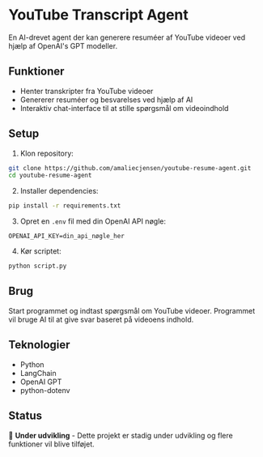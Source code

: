 # YouTube Transcript Agent

En AI-drevet agent der kan generere resuméer af YouTube videoer ved hjælp af OpenAI's GPT modeller.

## Funktioner

- Henter transkripter fra YouTube videoer
- Genererer resuméer og besvarelses ved hjælp af AI
- Interaktiv chat-interface til at stille spørgsmål om videoindhold

## Setup

1. Klon repository:
```bash
git clone https://github.com/amaliecjensen/youtube-resume-agent.git
cd youtube-resume-agent
```

2. Installer dependencies:
```bash
pip install -r requirements.txt
```

3. Opret en `.env` fil med din OpenAI API nøgle:
```
OPENAI_API_KEY=din_api_nøgle_her
```

4. Kør scriptet:
```bash
python script.py
```

## Brug

Start programmet og indtast spørgsmål om YouTube videoer. Programmet vil bruge AI til at give svar baseret på videoens indhold.

## Teknologier

- Python
- LangChain
- OpenAI GPT
- python-dotenv

## Status

🚧 **Under udvikling** - Dette projekt er stadig under udvikling og flere funktioner vil blive tilføjet.